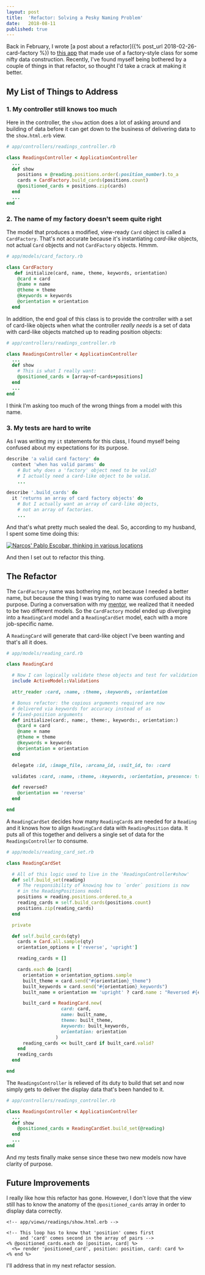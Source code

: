 ```yaml
---
layout: post
title:  'Refactor: Solving a Pesky Naming Problem'
date:   2018-08-11
published: true
---
```


Back in February, I wrote [a post about a refactor]({% post_url 2018-02-26-card-factory %}) to [this app](http://modernmystic.herokuapp.com/) that made use of a factory-style class for some nifty data construction. Recently, I've found myself being bothered by a couple of things in that refactor, so thought I'd take a crack at making it better.

## My List of Things to Address

### 1. My controller still knows too much
Here in the controller, the `show` action does a lot of asking around and building of data before it can get down to the business of delivering data to the `show.html.erb` view.

```ruby
# app/controllers/readings_controller.rb

class ReadingsController < ApplicationController
  ...
  def show
    positions = @reading.positions.order(:position_number).to_a
    cards = CardFactory.build_cards(positions.count)
    @positioned_cards = positions.zip(cards)
  end
  ...
end
```

### 2. The name of my factory doesn't seem quite right

The model that produces a modified, view-ready `Card` object is called a `CardFactory`. That's not accurate because it's instantiating _card-like_ objects, not actual `Card` objects and not `CardFactory` objects. Hmmm.

```ruby
# app/models/card_factory.rb

class CardFactory
   def initialize(card, name, theme, keywords, orientation)
    @card = card
    @name = name
    @theme = theme
    @keywords = keywords
    @orientation = orientation
  end
```

In addition, the end goal of this class is to provide the controller with a set of card-like objects when what the controller _really needs_ is a set of data with card-like objects matched up to reading position objects:

```ruby
# app/controllers/readings_controller.rb

class ReadingsController < ApplicationController
  ...
  def show
    # This is what I really want:
    @positioned_cards = [array-of-cards+positions]
  end
  ...
end
```

I think I'm asking too much of the wrong things from a model with this name.

### 3. My tests are hard to write

As I was writing my `it` statements for this class, I found myself being confused about my expectations for its purpose.

```ruby
describe 'a valid card factory' do
  context 'when has valid params' do
    # But why does a 'factory' object need to be valid?
    # I actually need a card-like object to be valid.
    ...  

describe '.build_cards' do
  it 'returns an array of card factory objects' do
    # But I actually want an array of card-like objects,
    # not an array of factories.
    ...
```
And that's what pretty much sealed the deal. So, according to my husband, I spent some time doing this:

<a href="https://twitter.com/JenMsft/status/1027018324037623810"><img src="https://pbs.twimg.com/media/DkCzXJ2U4AE1sWk.jpg" title="When you try to choose a meaningful variable name by twitter.com/JenMsft" alt="Narcos' Pablo Escobar, thinking in various locations" class="post-image"></a>

And then I set out to refactor this thing.

## The Refactor

The `CardFactory` name was bothering me, not because I needed a better name, but because the thing I was trying to name was confused about its purpose. During a conversation with my [mentor](https://www.linkedin.com/in/scott-maslar-b1650b36/), we realized that it needed to be two different models. So the `CardFactory` model ended up diverging into a `ReadingCard` model and a `ReadingCardSet` model, each with a more job-specific name.

A `ReadingCard` will generate that card-like object I've been wanting and that's all it does.

```ruby
# app/models/reading_card.rb

class ReadingCard

  # Now I can logically validate these objects and test for validation
  include ActiveModel::Validations

  attr_reader :card, :name, :theme, :keywords, :orientation

  # Bonus refactor: the copious arguments required are now  
  # delivered via keywords for accuracy instead of as
  # fixed-position arguments
  def initialize(card:, name:, theme:, keywords:, orientation:)
    @card = card
    @name = name
    @theme = theme
    @keywords = keywords
    @orientation = orientation
  end

  delegate :id, :image_file, :arcana_id, :suit_id, to: :card

  validates :card, :name, :theme, :keywords, :orientation, presence: true

  def reversed?
    @orientation == 'reverse'
  end

end
```

A `ReadingCardSet` decides how many `ReadingCard`s are needed for a `Reading` and it knows how to align `ReadingCard` data with `ReadingPosition` data. It puts all of this together and delivers a single set of data for the `ReadingsController` to consume.

```ruby
# app/models/reading_card_set.rb

class ReadingCardSet

  # All of this logic used to live in the 'ReadingsController#show'
  def self.build_set(reading)
    # The responsibility of knowing how to `order` positions is now
    # in the ReadingPositions model
    positions = reading.positions.ordered.to_a
    reading_cards = self.build_cards(positions.count)
    positions.zip(reading_cards)
  end

  private

  def self.build_cards(qty)
    cards = Card.all.sample(qty)
    orientation_options = ['reverse', 'upright']

    reading_cards = []

    cards.each do |card|
      orientation = orientation_options.sample
      built_theme = card.send("#{orientation}_theme")
      built_keywords = card.send("#{orientation}_keywords")
      built_name = orientation == 'upright' ? card.name : "Reversed #{card.name}"

      built_card = ReadingCard.new(
                    card: card,
                    name: built_name,
                    theme: built_theme,
                    keywords: built_keywords,
                    orientation: orientation
                  )
      reading_cards << built_card if built_card.valid?
    end
    reading_cards
  end

end
```

The `ReadingsController` is relieved of its duty to build that set and now simply gets to deliver the display data that's been handed to it.

```ruby
# app/controllers/readings_controller.rb

class ReadingsController < ApplicationController
  ...
  def show
    @positioned_cards = ReadingCardSet.build_set(@reading)
  end
  ...
end
```

And my tests finally make sense since these two new models now have clarity of purpose.

## Future Improvements

I really like how this refactor has gone. However, I don't love that the view still has to know the anatomy of the `@positioned_cards` array in order to display data correctly.

```erb
<!-- app/views/readings/show.html.erb -->

<!-- This loop has to know that 'position' comes first
     and 'card' comes second in the array of pairs -->
<% @positioned_cards.each do |position, card| %>
  <%= render 'positioned_card', position: position, card: card %>
<% end %>
```

I'll address that in my next refactor session.
